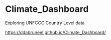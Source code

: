 # Climate_Dashboard
Exploring UNFCCC Country Level data

https://ddabruneel.github.io/Climate_Dashboard/
